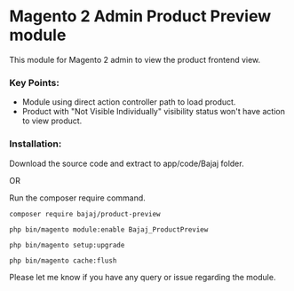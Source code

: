 # Magento 2 Admin Product Preview module
This module for Magento 2 admin to view the product frontend view. 

### Key Points:
- Module using direct action controller path to load product.
- Product with "Not Visible Individually" visibility status won't have action to view product. 

### Installation:

Download the source code and extract to app/code/Bajaj folder.

OR

Run the composer require command.

`composer require bajaj/product-preview`

`php bin/magento module:enable Bajaj_ProductPreview`

`php bin/magento setup:upgrade`

`php bin/magento cache:flush`


Please let me know if you have any query or issue regarding the module.
